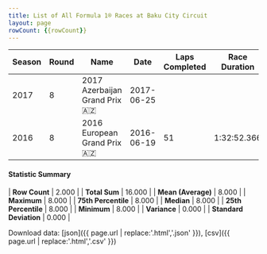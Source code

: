 ```yaml
---
title: List of All Formula 1® Races at Baku City Circuit
layout: page
rowCount: {{rowCount}}
---
```


| Season | Round | Name | Date | Laps Completed | Race Duration | Winning Driver | Winning Constructor |
|--|--|--|--|--|--|--|--|
| 2017 | 8 | 2017 Azerbaijan Grand Prix 🇦🇿 | 2017-06-25 |   |   |   |   |
| 2016 | 8 | 2016 European Grand Prix 🇦🇿 | 2016-06-19 | 51 | 1:32:52.366 | Nico Rosberg 🇩🇪 | Mercedes 🇩🇪 |

#### Statistic Summary

| **Row Count** | 2.000 |
| **Total Sum** | 16.000 |
| **Mean (Average)** | 8.000 |
| **Maximum** | 8.000 |
| **75th Percentile** | 8.000 |
| **Median** | 8.000 |
| **25th Percentile** | 8.000 |
| **Minimum** | 8.000 |
| **Variance** | 0.000 |
| **Standard Deviation** | 0.000 |

Download data: [json]({{ page.url | replace:'.html','.json' }}), [csv]({{ page.url | replace:'.html','.csv' }})
